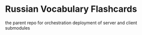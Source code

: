# Russian Vocabulary Flashcards

the parent repo for orchestration deployment of server and client submodules
